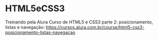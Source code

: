 # HTML5eCSS3
Treinando pela Alura
Curso de
HTML5 e CSS3 parte 2: posicionamento, listas e navegação: https://cursos.alura.com.br/course/html5-css3-posicionamento-listas-navegacao


